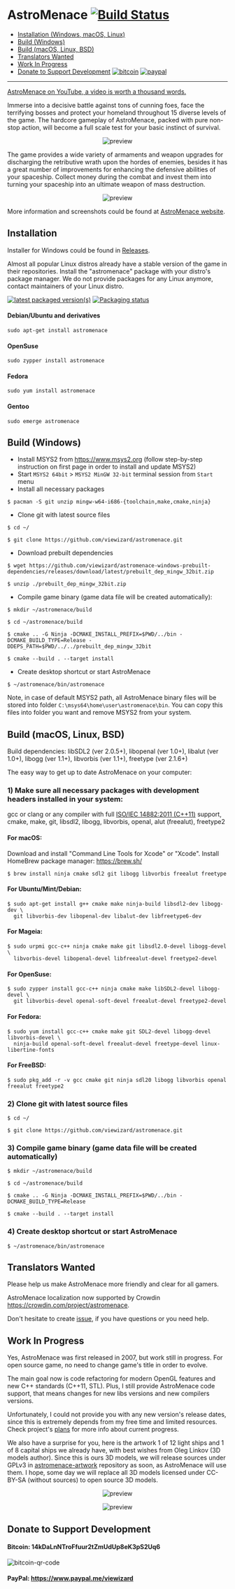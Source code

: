 # AstroMenace  [![Build Status](https://travis-ci.org/viewizard/astromenace.svg?branch=master)](https://travis-ci.org/viewizard/astromenace)

* [Installation (Windows, macOS, Linux)](https://github.com/viewizard/astromenace#installation)
* [Build (Windows)](https://github.com/viewizard/astromenace#build-windows)
* [Build (macOS, Linux, BSD)](https://github.com/viewizard/astromenace#build-macos-linux-bsd)
* [Translators Wanted](https://github.com/viewizard/astromenace#translators-wanted)
* [Work In Progress](https://github.com/viewizard/astromenace#work-in-progress)
* [Donate to Support Development](https://github.com/viewizard/astromenace#donate-to-support-development) [![bitcoin](https://img.shields.io/badge/donate-bitcoin-yellow.svg)](https://github.com/viewizard/astromenace#bitcoin-14kdalnntroffuur2tzmudup8ek3ps2uq6) [![paypal](https://img.shields.io/badge/donate-paypal-009cde.svg)](https://github.com/viewizard/astromenace#paypal-httpswwwpaypalmeviewizard)

---

[AstroMenace on YouTube, a video is worth a thousand words.](https://www.youtube.com/watch?v=ysY9vKKisbo&index=1&list=PLrWi_GXhwHyznYT19oAQL4zNldlVXFlj2)

Immerse into a decisive battle against tons of cunning foes, face the terrifying bosses and protect your homeland throughout 15 diverse levels of the game. The hardcore gameplay of AstroMenace, packed with pure non-stop action, will become a full scale test for your basic instinct of survival.

<p align="center">
  <img src="./share/preview1.png" alt="preview"/>
</p>

The game provides a wide variety of armaments and weapon upgrades for discharging the retributive wrath upon the hordes of enemies, besides it has a great number of improvements for enhancing the defensive abilities of your spaceship. Collect money during the combat and invest them into turning your spaceship into an ultimate weapon of mass destruction.

<p align="center">
  <img src="./share/preview2.png" alt="preview"/>
</p>

More information and screenshots could be found at [AstroMenace website](https://viewizard.com/).

## Installation

Installer for Windows could be found in [Releases](https://github.com/viewizard/astromenace/releases).

Almost all popular Linux distros already have a stable version of the game in their repositories. Install the "astromenace" package with your distro's package manager. We do not provide packages for any Linux anymore, contact maintainers of your Linux distro.

[![latest packaged version(s)](https://repology.org/badge/latest-versions/astromenace.svg)](https://repology.org/metapackage/astromenace) [![Packaging status](https://repology.org/badge/tiny-repos/astromenace.svg)](https://repology.org/metapackage/astromenace)

#### Debian/Ubuntu and derivatives
```
sudo apt-get install astromenace
```

#### OpenSuse
```
sudo zypper install astromenace
```

#### Fedora
```
sudo yum install astromenace
```

#### Gentoo
```
sudo emerge astromenace
```

## Build (Windows)

- Install MSYS2 from https://www.msys2.org (follow step-by-step instruction on first page in order to install and update MSYS2)
- Start `MSYS2 64bit` > `MSYS2 MinGW 32-bit` terminal session from `Start` menu
- Install all necessary packages
```
$ pacman -S git unzip mingw-w64-i686-{toolchain,make,cmake,ninja}
```
- Clone git with latest source files
```
$ cd ~/
```
```
$ git clone https://github.com/viewizard/astromenace.git
```
- Download prebuilt dependencies
```
$ wget https://github.com/viewizard/astromenace-windows-prebuilt-dependencies/releases/download/latest/prebuilt_dep_mingw_32bit.zip
```
```
$ unzip ./prebuilt_dep_mingw_32bit.zip
```
- Compile game binary (game data file will be created automatically):
```
$ mkdir ~/astromenace/build
```
```
$ cd ~/astromenace/build
```
```
$ cmake .. -G Ninja -DCMAKE_INSTALL_PREFIX=$PWD/../bin -DCMAKE_BUILD_TYPE=Release -DDEPS_PATH=$PWD/../../prebuilt_dep_mingw_32bit
```
```
$ cmake --build . --target install
```
- Create desktop shortcut or start AstroMenace
```
$ ~/astromenace/bin/astromenace
```
Note, in case of default MSYS2 path, all AstroMenace binary files will be stored into folder `C:\msys64\home\user\astromenace\bin`. You can copy this files into folder you want and remove MSYS2 from your system.

## Build (macOS, Linux, BSD)

Build dependencies:
libSDL2 (ver 2.0.5+), libopenal (ver 1.0+), libalut (ver 1.0+), libogg (ver 1.1+), libvorbis (ver 1.1+), freetype (ver 2.1.6+)


The easy way to get up to date AstroMenace on your computer:

### 1) Make sure all necessary packages with development headers installed in your system: 

gcc or clang or any compiler with full [ISO/IEC 14882:2011 (C++11)](https://www.iso.org/standard/50372.html) support, cmake, make, git, libsdl2, libogg, libvorbis, openal, alut (freealut), freetype2

#### For macOS:
Download and install "Command Line Tools for Xcode" or "Xcode".
Install HomeBrew package manager: https://brew.sh/
```
$ brew install ninja cmake sdl2 git libogg libvorbis freealut freetype
```

#### For Ubuntu/Mint/Debian:
```
$ sudo apt-get install g++ cmake make ninja-build libsdl2-dev libogg-dev \
  git libvorbis-dev libopenal-dev libalut-dev libfreetype6-dev
```

#### For Mageia:
```
$ sudo urpmi gcc-c++ ninja cmake make git libsdl2.0-devel libogg-devel \
  libvorbis-devel libopenal-devel libfreealut-devel freetype2-devel
```

#### For OpenSuse:
```
$ sudo zypper install gcc-c++ ninja cmake make libSDL2-devel libogg-devel \
  git libvorbis-devel openal-soft-devel freealut-devel freetype2-devel
```

#### For Fedora:
```
$ sudo yum install gcc-c++ cmake make git SDL2-devel libogg-devel libvorbis-devel \
  ninja-build openal-soft-devel freealut-devel freetype-devel linux-libertine-fonts
```

#### For FreeBSD:
```
$ sudo pkg_add -r -v gcc cmake git ninja sdl20 libogg libvorbis openal freealut freetype2
```

### 2) Clone git with latest source files
```
$ cd ~/
```
```
$ git clone https://github.com/viewizard/astromenace.git
```

### 3) Compile game binary (game data file will be created automatically)
```
$ mkdir ~/astromenace/build
```
```
$ cd ~/astromenace/build
```
```
$ cmake .. -G Ninja -DCMAKE_INSTALL_PREFIX=$PWD/../bin -DCMAKE_BUILD_TYPE=Release
```
```
$ cmake --build . --target install
```

### 4) Create desktop shortcut or start AstroMenace
```
$ ~/astromenace/bin/astromenace
```

## Translators Wanted
Please help us make AstroMenace more friendly and clear for all gamers.

AstroMenace localization now supported by Crowdin https://crowdin.com/project/astromenace.

Don't hesitate to create [issue](https://github.com/viewizard/astromenace/issues), if you have questions or you need help.

## Work In Progress
Yes, AstroMenace was first released in 2007, but work still in progress. For open source game, no need to change game's title in order to evolve.

The main goal now is code refactoring for modern OpenGL features and new C++ standards (C++11, STL). Plus, I still provide AstroMenace code support, that means changes for new libs versions and new compilers versions.

Unfortunately, I could not provide you with any new version's release dates, since this is extremely depends from my free time and limited resources. Check project's [plans](https://github.com/viewizard/astromenace/projects) for more info about current progress.

We also have a surprise for you, here is the artwork 1 of 12 light ships and 1 of 8 capital ships we already have, with best wishes from Oleg Linkov (3D models author). Since this is ours 3D models, we will release sources under GPLv3 in [astromenace-artwork](https://github.com/viewizard/astromenace-artwork) repository as soon, as AstroMenace will use them. I hope, some day we will replace all 3D models licensed under CC-BY-SA (without sources) to open source 3D models.
<p align="center">
  <img src="./share/wip/scout.png" alt="preview"/>
</p>
<p align="center">
  <img src="./share/wip/heavy.png" alt="preview"/>
</p>

## Donate to Support Development
#### Bitcoin: 14kDaLnNTroFfuur2tZmUdUp8eK3pS2Uq6
<p align="left">
  <img src="./share/donate/bitcoin-qr-code.png" alt="bitcoin-qr-code"/>
</p>

#### PayPal: https://www.paypal.me/viewizard
